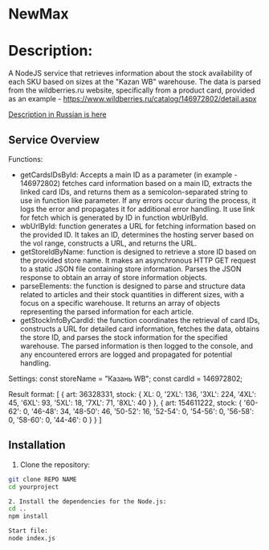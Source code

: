 # NewMax

# Description: 
A NodeJS service that retrieves information about the stock availability of each SKU based on sizes at the "Kazan WB" warehouse. The data is parsed from the wildberries.ru website, specifically from a product card, provided as an example - https://www.wildberries.ru/catalog/146972802/detail.aspx

[Description in Russian is here](task.txt)

## Service Overview

Functions:

- getCardsIDsById: Accepts a main ID as a parameter (in example - 146972802) fetches card information based on a main ID, extracts the linked card IDs, and returns them as a semicolon-separated string to use in function like parameter. If any errors occur during the process, it logs the error and propagates it for additional error handling. It use link for fetch which is generated by ID in function wbUrlById.
- wbUrlById:  function generates a URL for fetching information based on the provided ID. It takes an ID, determines the hosting server based on the vol range, constructs a URL, and returns the URL.
- getStoreIdByName: function is designed to retrieve a store ID based on the provided store name. It makes an asynchronous HTTP GET request to a static JSON file containing store information. Parses the JSON response to obtain an array of store information objects. 
- parseElements: the function is designed to parse and structure data related to articles and their stock quantities in different sizes, with a focus on a specific warehouse. It returns an array of objects representing the parsed information for each article.
- getStockInfoByCardId: the function coordinates the retrieval of card IDs, constructs a URL for detailed card information, fetches the data, obtains the store ID, and parses the stock information for the specified warehouse. The parsed information is then logged to the console, and any encountered errors are logged and propagated for potential handling.


Settings:
const storeName = "Казань WB";
const cardId = 146972802;

Result format:
  [
    {
    art: 36328331,
    stock: {
      XL: 0,
      '2XL': 136,
      '3XL': 224,
      '4XL': 45,
      '6XL': 93,
      '5XL': 18,
      '7XL': 71,
      '8XL': 40
    }
  },
  {
    art: 154611222,
    stock: {
      '60-62': 0,
      '46-48': 34,
      '48-50': 46,
      '50-52': 16,
      '52-54': 0,
      '54-56': 0,
      '56-58': 0,
      '58-60': 0,
      '44-46': 0
    }
  }
]


## Installation
   
1. Clone the repository:

```bash
git clone REPO NAME
cd yourproject

2. Install the dependencies for the Node.js:
cd ..
npm install

Start file:
node index.js



